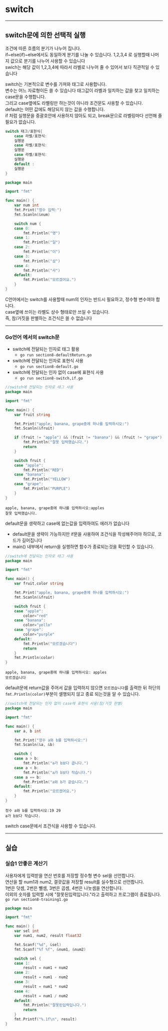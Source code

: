 # switch

---

## switch문에 의한 선택적 실행

조건에 따른 흐름의 분기가 나누어 집니다.<br>
if~else(if)~else에서도 동일하게 분기를 나눌 수 있습니다. 1,2,3,4 로 실행할때 나머지 값으로 분기를 나누어 사용할 수 있습니다<br>
swich는 해당 값이 1,2,3,4에 따라서 라벨로 나누어 줄 수 있어서 보다 직관적일 수 있습니다<br>

switch는 기본적으로 변수를 가져와 태그로 사용합니다.<br>
변수는 어느 자료형이든 쓸 수 있습니다 태그값이 라벨과 일치하는 값을 찾고 일치하는 case문을 수행합니다.<br>
그리고 case옆에도 라벨링만 하는것이 아니라 조건문도 사용할 수 있습니다.<br>
default는 어떤 값에도 해당되지 않는 값을 수행합니다.<br>
if 처럼 실행문을 중괄호안에 사용하지 않아도 되고, break문으로 라벨링마다 선언해 줄 필요가 없습니다.

```go
switch 태그/표현식{
    case 라벨/표현식:
    실행문
    case 라벨/표현식:
    실행문
    case 라벨/표현식:
    실행문
    default :
    실행문
}

```

```go
package main

import "fmt"

func main() {
	var num int
	fmt.Print("정수 입력:")
	fmt.Scanln(&num)

	switch num {
	case 0:
		fmt.Println("영")
	case 1:
		fmt.Println("일")
	case 2:
		fmt.Println("이")
	case 3:
		fmt.Println("삼")
	case 4:
		fmt.Println("사")
	default:
		fmt.Println("모르겠어요.")
	}
}
```

C언어에서는 switch를 사용할때 num의 인자는 반드시 필요하고, 정수형 변수여야 합니다.<br>
case옆에 쓰이는 라벨도 상수 형태로만 쓰일 수 있습니다.<br>
즉, 참/거짓을 판별하는 조건식은 쓸 수 없습니다

---

### Go언어 에서의 switch문

- switch에 전달되는 인자로 태그 활용
  - `go run section8-defaultReturn.go`
- switch에 전달되는 인자로 표현식 사용
  - `go run section8-default.go`
- switch에 전달되는 인자 없이 case에 표현식 사용
  - `go run section8-switch,if.go`

```go
//switch에 전달되는 인자로 태그 사용
package main

import "fmt"

func main() {
	var fruit string

	fmt.Print("apple, banana, grape중에 하나를 입력하시오:")
	fmt.Scanln(&fruit)

	if (fruit != "apple") && (fruit != "banana") && (fruit != "grape") {
		fmt.Println("잘못 입력했습니다.")
		return
	}

	switch fruit {
	case "apple":
		fmt.Println("RED")
	case "banana":
		fmt.Println("YELLOW")
	case "grape":
		fmt.Println("PURPLE")
	}
}
```

```
apple, banana, grape중에 하나를 입력하시오:apples
잘못 입력했습니다.
```

default문을 생략하고 case에 없는값을 입력하여도 에러가 없습니다<br>

- default문을 생략이 가능하지만 if문을 사용하여 조건식을 작성해주어야 하므로, 코드가 길어집니다
- main() 내부에서 return을 실행하면 함수가 종료되는것을 확인할 수 있습니다.

```go
//switch에 전달되는 인자로 태그 사용
package main

import "fmt"

func main() {
    var fruit,color string

	fmt.Print("apple, banana, grape중에 하나를 입력하시오:")
	fmt.Scanln(&fruit)

	switch fruit {
	case "apple":
		color="red"
	case "banana":
		color="yello"
	case "grape":
        color="purple"
    default:
        fmt.Println("모르겠습니다")
        return
    }
    fmt.Println(color)
}
```

```
apple, banana, grape중에 하나를 입력하시오: apples
모르겠습니다
```

default문에 return값을 주어서 값을 입력하지 않으면 `모르겠습니다`를 출력한 뒤 하단의 `fmt.Println(color)`부분이 샐행되지 않고 종료 되는것을 알 수 있습니다.

```go
//switch에 전달되는 인자 없이 case에 표현식 사용(참/거짓 판별)
package main

import "fmt"

func main() {
	var a, b int

	fmt.Print("정수 a와 b를 입력하시오:")
	fmt.Scanln(&a, &b)

	switch {
	case a > b:
		fmt.Println("a가 b보다 큽니다.")
	case a < b:
		fmt.Println("a가 b보다 작습니다.")
	case a == b:
		fmt.Println("a와 b가 같습니다.")
	default:
		fmt.Println("모르겠어요.")
	}
}
```

```
정수 a와 b를 입력하시오:19 29
a가 b보다 작습니다.
```

switch case문에서 조건식을 사용할 수 있습니다.<br>

---

## 실습

### 실습1 안좋은 계산기

사용자에게 입력받을 연산 번호를 저장할 정수형 변수 sel을 선언합니다.<br>
연산을 할 num1과 num2, 결괏값을 저장할 result를 실수형으로 선언합니다.<br>
1번은 덧셈, 2번은 뺄셈, 3번은 곱셈, 4번은 나눗셈을 연산합니다.<br>
이외의 숫자를 입력할 시에 "잘못된입력입니다."라고 출력하고 프로그램이 종료됩니다.<br>
`go run section8-training1.go`

```go
package main

import "fmt"

func main() {
	var sel int
	var num1, num2, result float32

	fmt.Scanf("%d", &sel)
	fmt.Scanf("%f %f", &num1, &num2)

	switch sel {
	case 1:
		result = num1 + num2
	case 2:
		result = num1 - num2
	case 3:
		result = num1 * num2
	case 4:
		result = num1 / num2
	default:
		fmt.Println("잘못된입력입니다.")
		return
	}
	fmt.Printf("%.1f\n", result)
}
```
